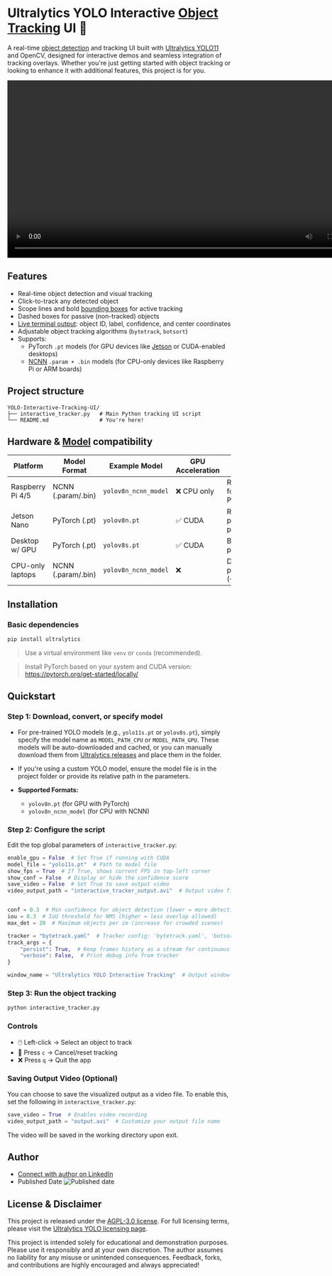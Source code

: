 # Ultralytics YOLO Interactive [Object Tracking](https://docs.ultralytics.com/modes/track/) UI 🚀

A real-time [object detection](https://docs.ultralytics.com/tasks/detect/) and tracking UI built with [Ultralytics YOLO11](https://github.com/ultralytics/ultralytics) and OpenCV, designed for interactive demos and seamless integration of tracking overlays. Whether you're just getting started with object tracking or looking to enhance it with additional features, this project is for you.

<video src="https://github.com/ultralytics/assets/releases/download/v0.0.0/Ultralytics-YOLO-Interactive-UI-Demo.mp4" controls width="800">
  Your browser does not support the video tag.
</video>

## Features

- Real-time object detection and visual tracking
- Click-to-track any detected object
- Scope lines and bold [bounding boxes](https://docs.ultralytics.com/usage/simple-utilities/#bounding-boxes) for active tracking
- Dashed boxes for passive (non-tracked) objects
- [Live terminal output](https://docs.ultralytics.com/guides/view-results-in-terminal/): object ID, label, confidence, and center coordinates
- Adjustable object tracking algorithms (`bytetrack`, `botsort`)
- Supports:
  - PyTorch `.pt` models (for GPU devices like [Jetson](https://docs.ultralytics.com/guides/nvidia-jetson/) or CUDA-enabled desktops)
  - [NCNN](https://docs.ultralytics.com/integrations/ncnn/) `.param + .bin` models (for CPU-only devices like Raspberry Pi or ARM boards)

## Project structure

```
YOLO-Interactive-Tracking-UI/
├── interactive_tracker.py   # Main Python tracking UI script
└── README.md                # You're here!
```

## Hardware & [Model](https://docs.ultralytics.com/models/) compatibility

| Platform         | Model Format       | Example Model        | GPU Acceleration | Notes                           |
| ---------------- | ------------------ | -------------------- | ---------------- | ------------------------------- |
| Raspberry Pi 4/5 | NCNN (.param/.bin) | `yolov8n_ncnn_model` | ❌ CPU only      | Recommended format for Pi/ARM   |
| Jetson Nano      | PyTorch (.pt)      | `yolov8n.pt`         | ✅ CUDA          | Real-time performance possible  |
| Desktop w/ GPU   | PyTorch (.pt)      | `yolov8s.pt`         | ✅ CUDA          | Best performance                |
| CPU-only laptops | NCNN (.param/.bin) | `yolov8n_ncnn_model` | ❌               | Decent performance (~10–15 FPS) |

## Installation

### Basic dependencies

```bash
pip install ultralytics
```

> Use a virtual environment like `venv` or `conda` (recommended).

> Install PyTorch based on your system and CUDA version: https://pytorch.org/get-started/locally/

## Quickstart

### Step 1: Download, convert, or specify model

- For pre-trained YOLO models (e.g., `yolo11s.pt` or `yolov8s.pt`), simply specify the model name as `MODEL_PATH_CPU` or `MODEL_PATH_GPU`. These models will be auto-downloaded and cached, or you can manually download them from [Ultralytics releases](https://github.com/ultralytics/assets/releases) and place them in the folder.
- If you're using a custom YOLO model, ensure the model file is in the project folder or provide its relative path in the parameters.

- **Supported Formats:**
  - `yolov8n.pt` (for GPU with PyTorch)
  - `yolov8n_ncnn_model` (for CPU with NCNN)

### Step 2: Configure the script

Edit the top global parameters of `interactive_tracker.py`:

```python
enable_gpu = False  # Set True if running with CUDA
model_file = "yolo11s.pt"  # Path to model file
show_fps = True  # If True, shows current FPS in top-left corner
show_conf = False  # Display or hide the confidence score
save_video = False  # Set True to save output video
video_output_path = "interactive_tracker_output.avi"  # Output video file name


conf = 0.3  # Min confidence for object detection (lower = more detections, possibly more false positives)
iou = 0.3  # IoU threshold for NMS (higher = less overlap allowed)
max_det = 20  # Maximum objects per im (increase for crowded scenes)

tracker = "bytetrack.yaml"  # Tracker config: 'bytetrack.yaml', 'botsort.yaml', etc.
track_args = {
    "persist": True,  # Keep frames history as a stream for continuous tracking
    "verbose": False,  # Print debug info from tracker
}

window_name = "Ultralytics YOLO Interactive Tracking"  # Output window name
```

### Step 3: Run the object tracking

```bash
python interactive_tracker.py
```

### Controls

- 🖱️ Left-click → Select an object to track
- 🔄 Press `c` → Cancel/reset tracking
- ❌ Press `q` → Quit the app

### Saving Output Video (Optional)

You can choose to save the visualized output as a video file. To enable this, set the following in `interactive_tracker.py`:

```python
save_video = True  # Enables video recording
video_output_path = "output.avi"  # Customize your output file name
```

The video will be saved in the working directory upon exit.

## Author

- [Connect with author on LinkedIn](https://www.linkedin.com/in/alireza787b)
- Published Date ![Published date](https://img.shields.io/badge/published_Date-2025--04--01-purple)

## License & Disclaimer

This project is released under the [AGPL-3.0 license](https://github.com/ultralytics/ultralytics/blob/main/LICENSE). For full licensing terms, please visit the [Ultralytics YOLO licensing page](https://github.com/ultralytics/ultralytics/blob/main/LICENSE).

This project is intended solely for educational and demonstration purposes. Please use it responsibly and at your own discretion. The author assumes no liability for any misuse or unintended consequences. Feedback, forks, and contributions are highly encouraged and always appreciated!
